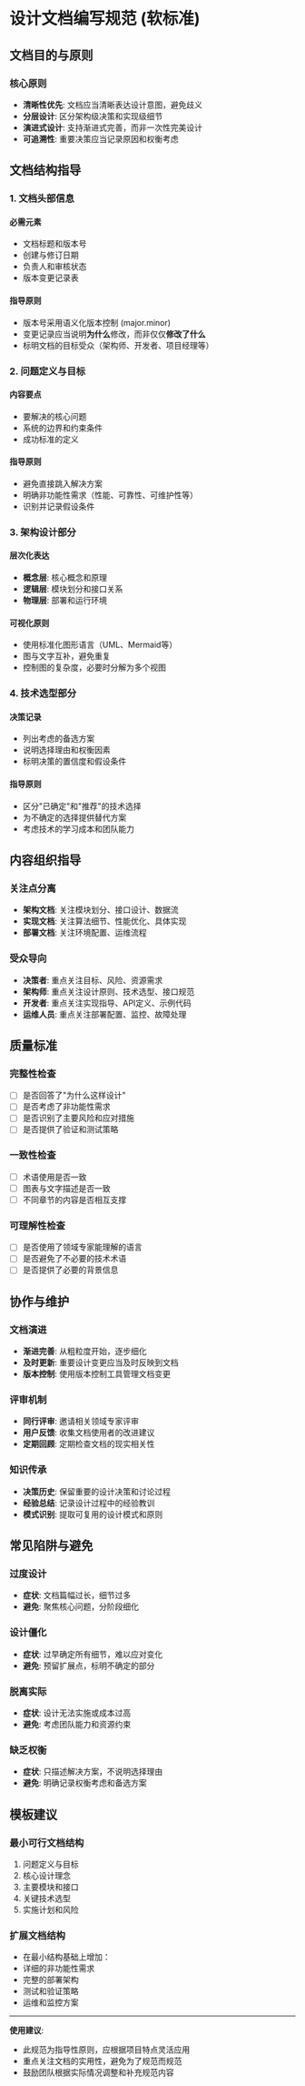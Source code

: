 # 设计文档编写规范 (软标准)

## 文档目的与原则

### 核心原则
- **清晰性优先**: 文档应当清晰表达设计意图，避免歧义
- **分层设计**: 区分架构级决策和实现级细节
- **演进式设计**: 支持渐进式完善，而非一次性完美设计
- **可追溯性**: 重要决策应当记录原因和权衡考虑

## 文档结构指导

### 1. 文档头部信息
#### 必需元素
- 文档标题和版本号
- 创建与修订日期
- 负责人和审核状态
- 版本变更记录表

#### 指导原则
- 版本号采用语义化版本控制 (major.minor)
- 变更记录应当说明**为什么**修改，而非仅仅**修改了什么**
- 标明文档的目标受众（架构师、开发者、项目经理等）

### 2. 问题定义与目标
#### 内容要点
- 要解决的核心问题
- 系统的边界和约束条件
- 成功标准的定义

#### 指导原则
- 避免直接跳入解决方案
- 明确非功能性需求（性能、可靠性、可维护性等）
- 识别并记录假设条件

### 3. 架构设计部分
#### 层次化表达
- **概念层**: 核心概念和原理
- **逻辑层**: 模块划分和接口关系
- **物理层**: 部署和运行环境

#### 可视化原则
- 使用标准化图形语言（UML、Mermaid等）
- 图与文字互补，避免重复
- 控制图的复杂度，必要时分解为多个视图

### 4. 技术选型部分
#### 决策记录
- 列出考虑的备选方案
- 说明选择理由和权衡因素
- 标明决策的置信度和假设条件

#### 指导原则
- 区分"已确定"和"推荐"的技术选择
- 为不确定的选择提供替代方案
- 考虑技术的学习成本和团队能力

## 内容组织指导

### 关注点分离
- **架构文档**: 关注模块划分、接口设计、数据流
- **实现文档**: 关注算法细节、性能优化、具体实现
- **部署文档**: 关注环境配置、运维流程

### 受众导向
- **决策者**: 重点关注目标、风险、资源需求
- **架构师**: 重点关注设计原则、技术选型、接口规范
- **开发者**: 重点关注实现指导、API定义、示例代码
- **运维人员**: 重点关注部署配置、监控、故障处理

## 质量标准

### 完整性检查
- [ ] 是否回答了"为什么这样设计"
- [ ] 是否考虑了非功能性需求
- [ ] 是否识别了主要风险和应对措施
- [ ] 是否提供了验证和测试策略

### 一致性检查
- [ ] 术语使用是否一致
- [ ] 图表与文字描述是否一致
- [ ] 不同章节的内容是否相互支撑

### 可理解性检查
- [ ] 是否使用了领域专家能理解的语言
- [ ] 是否避免了不必要的技术术语
- [ ] 是否提供了必要的背景信息

## 协作与维护

### 文档演进
- **渐进完善**: 从粗粒度开始，逐步细化
- **及时更新**: 重要设计变更应当及时反映到文档
- **版本控制**: 使用版本控制工具管理文档变更

### 评审机制
- **同行评审**: 邀请相关领域专家评审
- **用户反馈**: 收集文档使用者的改进建议
- **定期回顾**: 定期检查文档的现实相关性

### 知识传承
- **决策历史**: 保留重要的设计决策和讨论过程
- **经验总结**: 记录设计过程中的经验教训
- **模式识别**: 提取可复用的设计模式和原则

## 常见陷阱与避免

### 过度设计
- **症状**: 文档篇幅过长，细节过多
- **避免**: 聚焦核心问题，分阶段细化

### 设计僵化
- **症状**: 过早确定所有细节，难以应对变化
- **避免**: 预留扩展点，标明不确定的部分

### 脱离实际
- **症状**: 设计无法实施或成本过高
- **避免**: 考虑团队能力和资源约束

### 缺乏权衡
- **症状**: 只描述解决方案，不说明选择理由
- **避免**: 明确记录权衡考虑和备选方案

## 模板建议

### 最小可行文档结构
1. 问题定义与目标
2. 核心设计理念
3. 主要模块和接口
4. 关键技术选型
5. 实施计划和风险

### 扩展文档结构
- 在最小结构基础上增加：
- 详细的非功能性需求
- 完整的部署架构
- 测试和验证策略
- 运维和监控方案

---

**使用建议**: 
- 此规范为指导性原则，应根据项目特点灵活应用
- 重点关注文档的实用性，避免为了规范而规范
- 鼓励团队根据实际情况调整和补充规范内容
